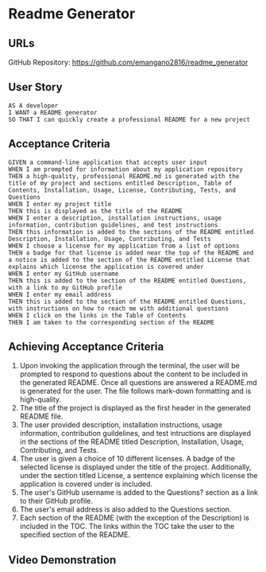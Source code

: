# Readme Generator

## URLs
GitHub Repository: https://github.com/emangano2816/readme_generator

## User Story
```
AS A developer
I WANT a README generator
SO THAT I can quickly create a professional README for a new project
```

## Acceptance Criteria
```
GIVEN a command-line application that accepts user input
WHEN I am prompted for information about my application repository
THEN a high-quality, professional README.md is generated with the title of my project and sections entitled Description, Table of Contents, Installation, Usage, License, Contributing, Tests, and Questions
WHEN I enter my project title
THEN this is displayed as the title of the README
WHEN I enter a description, installation instructions, usage information, contribution guidelines, and test instructions
THEN this information is added to the sections of the README entitled Description, Installation, Usage, Contributing, and Tests
WHEN I choose a license for my application from a list of options
THEN a badge for that license is added near the top of the README and a notice is added to the section of the README entitled License that explains which license the application is covered under
WHEN I enter my GitHub username
THEN this is added to the section of the README entitled Questions, with a link to my GitHub profile
WHEN I enter my email address
THEN this is added to the section of the README entitled Questions, with instructions on how to reach me with additional questions
WHEN I click on the links in the Table of Contents
THEN I am taken to the corresponding section of the README
```

## Achieving Acceptance Criteria
1. Upon invoking the application through the terminal, the user will be prompted to respond to questions about the content to be included in the generated README. Once all questions are answered a README.md is generated for the user.  The file follows mark-down formatting and is high-quality.
2. The title of the project is displayed as the first header in the generated README file.
3. The user provided description, installation instructions, usage information, contribution guildelines, and test intructions are displayed in the sections of the README titled Description, Installation, Usage, Contributing, and Tests.
4. The user is given a choice of 10 different licenses.  A badge of the selected license is displayed under the title of the project.  Additionally, under the section titled License, a sentence explaining which license the application is covered under is included.
5. The user's GitHub username is added to the Questions? section as a link to their GitHub profile.
6. The user's email address is also added to the Questions section.
7. Each section of the README (with the exception of the Description) is included in the TOC.  The links within the TOC take the user to the specified section of the README.

## Video Demonstration


